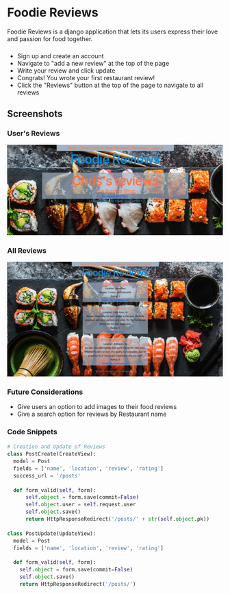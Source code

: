 # Foodie Reviews
Foodie Reviews is a django application that lets its users express their love and passion for food together.

###
* Sign up and create an account
* Navigate to "add a new review" at the top of the page
* Write your review and click update
* Congrats! You wrote your first restaurant review!
* Click the "Reviews" button at the top of the page to navigate to all reviews

## Screenshots

### User's Reviews
![User](main_app/static/img/Userreviews.png)

### All Reviews
![Reviews](main_app/static/img/Allreviews.png)

### Future Considerations
* Give users an option to add images to their food reviews
* Give a search option for reviews by Restaurant name

### Code Snippets

``` python
# Creation and Update of Reviews
class PostCreate(CreateView):
  model = Post
  fields = ['name', 'location', 'review', 'rating']
  success_url = '/posts'
  
  def form_valid(self, form):
      self.object = form.save(commit=False)
      self.object.user = self.request.user
      self.object.save()
      return HttpResponseRedirect('/posts/' + str(self.object.pk))

class PostUpdate(UpdateView):
  model = Post
  fields = ['name', 'location', 'review', 'rating']

  def form_valid(self, form):
    self.object = form.save(commit=False)
    self.object.save()
    return HttpResponseRedirect('/posts/')

```
